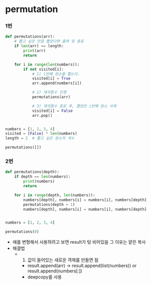 # permutation

### 1번
```python
def permutations(arr):
    # 뽑고 싶은 만큼 뽑았다면 출력 및 종료
    if len(arr) == length:
        print(arr)
        return

    for i in range(len(numbers)):
        if not visited[i]:
            # 1) i번째 원소를 뽑는다.
            visited[i] = True
            arr.append(numbers[i])

            # 2) 재귀함수 진행
            permutations(arr)

            # 3) 재귀함수 종료 후, 뽑았던 i번째 원소 삭제
            visited[i] = False
            arr.pop()


numbers = [1, 2, 3, 4]
visited = [False] * len(numbers)
length = 2  # 뽑고 싶은 원소의 개수

permutations([])
```

### 2번
```python
def permutations(depth):
    if depth == len(numbers):
        print(numbers)
        return

    for i in range(depth, len(numbers)):
        numbers[depth], numbers[i] = numbers[i], numbers[depth]
        permutations(depth + 1)
        numbers[depth], numbers[i] = numbers[i], numbers[depth]


numbers = [1, 2, 3, 4]

permutations(0)
```

- 얘를 변형해서 사용하려고 보면 result가 텅 비어있음 그 이유는 얕은 복사
- 해결법
  - 1. 값이 들어있는 새로운 객체를 만들면 됨
    - result.append(arr) -> result.append(list(numbers)) or result.append(numbers[:])
    - deepcopy를 사용


